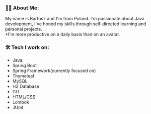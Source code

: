 ### :man_technologist: About Me:
My name is Bartosz and I'm from Poland. 
I'm passionate about Java development, I've honed my skills through self-directed learning and personal projects.\
*I'm more productive on a daily basis than on an avatar.


### :hammer_and_wrench: Tech I work on:
* Java
* Spring Boot
* Spring Framework(currently focused on)
* Thymeleaf
* MySQL
* H2 Database
* GIT
* HTML/CSS
* Lombok
* JUnit


